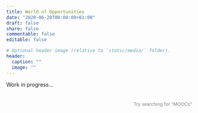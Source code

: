 ```yaml
---
title: World of Opportunities
date: "2020-06-28T00:00:00+01:00"
draft: false
share: false
commentable: false
editable: false

# Optional header image (relative to `static/media/` folder).
header:
  caption: ""
  image: ""
---
```


Work in progress...

<style>
  .article-container {
    max-width: 900px !important;
    padding: 0 20px;
    margin: 0 auto;
  }
</style>

<!-- STYLESHEET CSS -->
<style>
    /* FILTERS */
    .filter .google-visualization-controls-categoryfilter-selected li {
      background-color: rgb(1, 0, 113);
      border: 1px solid rgb(1, 0, 113);
      color: #FFFFFF;
      padding: 1px;
      padding-right: 7px;
      padding-left: 7px;
      padding-top: 7px;
      padding-bottom: 7px;
      margin-right: 5px;
      margin-bottom:5px;
      font-size: 12px;
    }

    .filter .goog-link-button {
      cursor: pointer;
      float: right;
      margin-left: 4px;
    }

    .filter2 .google-visualization-controls-categoryfilter-selected li {
      background-color: rgb(1, 0, 113, 0.8);
      border: 1px solid rgb(1, 0, 113, 0.5);
      color: #FFFFFF;
      padding: 1px;
      padding-right: 7px;
      padding-left: 7px;
      padding-top: 7px;
      padding-bottom: 7px;
      margin-right: 5px;
      margin-bottom:5px;
      font-size: 12px;
    }

    .filter2 .goog-link-button {
      cursor: pointer;
      float: right;
      margin-left: 4px;
    }

    .goog-menu-vertical {
      max-height: 100vh;
      overflow-y: auto;
      overflow: scroll;
    }

    /* TABLE */
    th {
      padding-top: 12px;
      padding-bottom: 12px;
      background-color: rgb(1, 0, 113);
      border-color: rgb(151, 150, 168) !important;
      color: #FFFFFF;
    }

    .headerRow {
      background-color: rgb(1, 0, 113);
      font-family: 'Roboto', sans-serif;
      font-weight: bold;
      font-size: 17px;
      color: #FFFFFF;
    }

    .oddTableRow {
      /* background-color: #FFFFFF; */
      background-color: rgb(220, 230, 252);
    }

    .tableRow {
      background-color: #FFFFFF;
    }

    .hoverTableRow {
      background-color: #ADC6F8 !important;
    }

    .tableCell {
      font-family: 'Roboto', sans-serif;
      font-size: 14px;
      padding-top: 10px;
      padding-right: 10px;
      padding-bottom: 10px;
      padding-left: 10px;
      margin-top: 10px;
      margin-bottom: 10px;
      margin-right: 10px;
      margin-left: 10px;
      height: 20px !important;
      color: black !important;
    }

    .selectedTableRow {
      background-color: rgba(141, 186, 238, 0.76) !important;
      font-weight: bold;
    }

    .table_style {
      border-collapse: collapse;
      table-layout: fixed;
    }

    .table_style tbody{
      overflow: auto;
      height: 20px;
    }

    .table_style td:nth-child(1) {
      font-weight: bold;
    }

    .table_style td:nth-child(3) {
      text-align: center;
    }

    .table_style td:nth-child(3) a {
      text-decoration: none;
    }

    .table_style td:nth-child(3) a:hover {
      text-decoration: none;
      color: rgb(1, 0, 113);
      font-weight: bold;
      cursor: pointer;
    }

    .table_style td:nth-child(3) a:visited {
      color: rgb(250, 157, 27);
    }
</style>

<!-- Chart here -->
  <div id="dashboard" style="width: 100%;">
    <div class="row">
      <div>
        <div id="category_div" style="float:left; height:60px; margin:10px;margin-bottom:40px;"></div>
      </div>
      <div>
        <div id="category_2_div" style="float:left; height:60px; margin:10px; margin-left:80px;"></div>
      </div>
      <div>
        <div style="position:relative; float:right; height:40px; margin:10px; margin-left:80px">
          <p style="font-size:12px; color: #808080; margin-bottom: 5px;">Try searching for "MOOCs"</p>
          <div id="string_div"></div>
        </div>
      </div>
    </div>
    <div style="width:100%; overflow-x:auto;">
      <table id="chart_div" class="table_style"></table>
    </div>
  </div>
  
